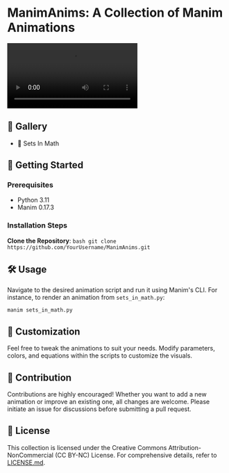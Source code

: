 # ManimAnims: A Collection of Manim Animations

![ManimAnims](SetsInMath/sets_in_math.mp4)

## 🌌 Gallery

- 🔘 Sets In Math

## 🚀 Getting Started

### Prerequisites

- Python 3.11
- Manim 0.17.3

### Installation Steps

**Clone the Repository**:
    ```bash
    git clone https://github.com/YourUsername/ManimAnims.git
    ```

## 🛠️ Usage

Navigate to the desired animation script and run it using Manim's CLI. For instance, to render an animation from `sets_in_math.py`:

```bash
manim sets_in_math.py
```

## 🎨 Customization

Feel free to tweak the animations to suit your needs. Modify parameters, colors, and equations within the scripts to customize the visuals.

## 🤝 Contribution

Contributions are highly encouraged! Whether you want to add a new animation or improve an existing one, all changes are welcome. Please initiate an issue for discussions before submitting a pull request.

## 📜 License

This collection is licensed under the Creative Commons Attribution-NonCommercial (CC BY-NC) License. For comprehensive details, refer to [LICENSE.md](LICENSE.md).
